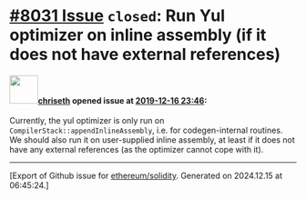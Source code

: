 # [\#8031 Issue](https://github.com/ethereum/solidity/issues/8031) `closed`: Run Yul optimizer on inline assembly (if it does not have external references)

#### <img src="https://avatars.githubusercontent.com/u/9073706?v=4" width="50">[chriseth](https://github.com/chriseth) opened issue at [2019-12-16 23:46](https://github.com/ethereum/solidity/issues/8031):

Currently, the yul optimizer is only run on `CompilerStack::appendInlineAssembly`, i.e. for codegen-internal routines. We should also run it on user-supplied inline assembly, at least if it does not have any external references (as the optimizer cannot cope with it).




-------------------------------------------------------------------------------



[Export of Github issue for [ethereum/solidity](https://github.com/ethereum/solidity). Generated on 2024.12.15 at 06:45:24.]
